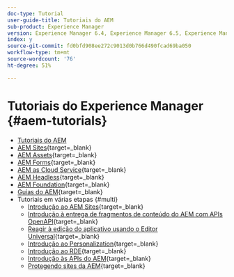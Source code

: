```yaml
---
doc-type: Tutorial
user-guide-title: Tutoriais do AEM
sub-product: Experience Manager
version: Experience Manager 6.4, Experience Manager 6.5, Experience Manager as a Cloud Service
index: y
source-git-commit: fd0bfd908ee272c9013d0b766d490fcad69ba050
workflow-type: tm+mt
source-wordcount: '76'
ht-degree: 51%

---
```



# Tutoriais do Experience Manager {#aem-tutorials}

+ [Tutoriais do AEM](overview.md)
+ [AEM Sites](https://experienceleague.adobe.com/pt-br/docs/experience-manager-learn/sites/overview){target=_blank}
+ [AEM Assets](https://experienceleague.adobe.com/pt-br/docs/experience-manager-learn/assets/overview){target=_blank}
+ [AEM Forms](https://experienceleague.adobe.com/pt-br/docs/experience-manager-learn/forms/overview){target=_blank}
+ [AEM as Cloud Service](https://experienceleague.adobe.com/pt-br/docs/experience-manager-learn/cloud-service/overview){target=_blank}
+ [AEM Headless](https://experienceleague.adobe.com/pt-br/docs/experience-manager-learn/getting-started-with-aem-headless/overview){target=_blank}
+ [AEM Foundation](https://experienceleague.adobe.com/pt-br/docs/experience-manager-learn/cloud-service/overview){target=_blank}
+ [Guias do AEM](https://experienceleague.adobe.com/pt-br/docs/experience-manager-guides/using/overview){target=_blank}
+ Tutoriais em várias etapas {#multi}
   + [Introdução ao AEM Sites](https://experienceleague.adobe.com/docs/experience-manager-learn/getting-started-wknd-tutorial-develop/overview.html?lang=pt-BR){target=_blank}
   + [Introdução à entrega de fragmentos de conteúdo do AEM com APIs OpenAPI](https://experienceleague.adobe.com/en/docs/experience-manager-learn/getting-started-with-aem-headless/open-api/basic/overview){target=_blank}
   + [Reagir à edição do aplicativo usando o Editor Universal](https://experienceleague.adobe.com/pt-br/docs/experience-manager-learn/cloud-service/developing/universal-editor/react-app-editing/overview){target=_blank}
   + [Introdução ao Personalization](https://experienceleague.adobe.com/en/docs/experience-manager-learn/cloud-service/personalization/overview){target=_blank}
   + [Introdução ao RDE](https://experienceleague.adobe.com/en/docs/experience-manager-learn/cloud-service/developing/rde/overview){target=_blank}
   + [Introdução às APIs do AEM](https://experienceleague.adobe.com/en/docs/experience-manager-learn/cloud-service/aem-apis/overview){target=_blank}
   + [Protegendo sites da AEM](https://experienceleague.adobe.com/en/docs/experience-manager-learn/cloud-service/security/traffic-filter-and-waf-rules/overview){target=_blank}
